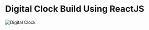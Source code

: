 # Digital Clock Build Using ReactJS
![Digital Clock](https://github.com/mdyaseenahmed/blob/master/screenshot.png)